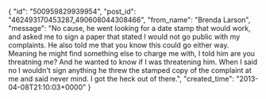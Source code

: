  {
   "id": "500959829939954",
   "post_id": "462493170453287_490608044308466",
   "from_name": "Brenda Larson",
   "message": "No cause, he went looking for a date stamp that would work, and asked me to sign a paper that stated I would not go public with my complaints. He also told me that you know this could go either way. Meaning he might find something else to charge me with, I told him are you threatning me? And he wanted to know if I was threatening him. When I said no I wouldn't sign anything he threw the stamped copy of the complaint at me and said never mind. I got the heck out of there.",
   "created_time": "2013-04-08T21:10:03+0000"
 }
